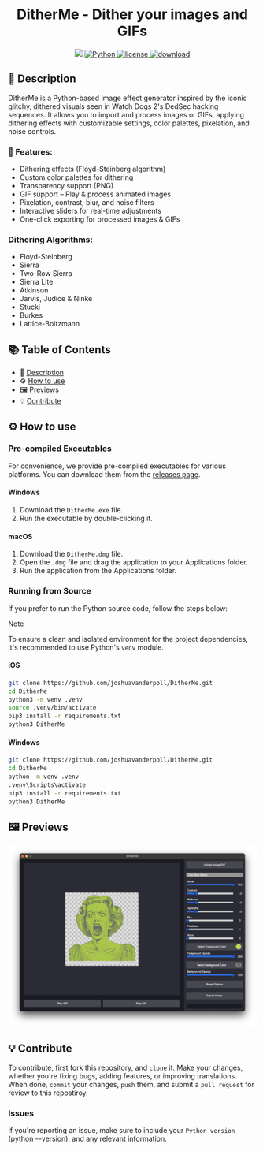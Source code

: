 <h1 align="center">DitherMe - Dither your images and GIFs</h1>

<p align="center">
    <img src="https://api.visitorbadge.io/api/visitors?path=https%3A%2F%2Fgithub.com%2Fjoshuavanderpoll%2FDitherMe&label=Views&countColor=%2337d67a" />
    <a href="https://www.python.org/">
      <img src="https://img.shields.io/badge/python-3670A0?style=for-the-badge&logo=python&logoColor=ffdd54" alt="Python">
    </a>
      <a href="https://github.com/joshuavanderpoll/DitherMe/blob/main/LICENSE">
        <img src="https://img.shields.io/badge/license-009dff?style=for-the-badge" alt="license" />
    </a>
    <a href="https://github.com/joshuavanderpoll/DitherMe/releases">
        <img src="https://img.shields.io/badge/Download-32cd32?style=for-the-badge" alt="download" />
    </a>
</p>

## 📜 Description 
DitherMe is a Python-based image effect generator inspired by the iconic glitchy, dithered visuals seen in Watch Dogs 2's DedSec hacking sequences. It allows you to import and process images or GIFs, applying dithering effects with customizable settings, color palettes, pixelation, and noise controls.

### 🎨 Features:
- Dithering effects (Floyd-Steinberg algorithm)
- Custom color palettes for dithering
- Transparency support (PNG)
- GIF support – Play & process animated images
- Pixelation, contrast, blur, and noise filters
- Interactive sliders for real-time adjustments
- One-click exporting for processed images & GIFs

### Dithering Algorithms:
- Floyd-Steinberg
- Sierra
- Two-Row Sierra
- Sierra Lite
- Atkinson
- Jarvis, Judice & Ninke
- Stucki
- Burkes
- Lattice-Boltzmann

## 📚 Table of Contents
- 📜 [Description](#-description)
- ⚙️ [How to use](#️-how-to-use)
- 🖼 [Previews](#-previews)
- 💡 [Contribute](#-contribute)

## ⚙️ How to use

### Pre-compiled Executables
For convenience, we provide pre-compiled executables for various platforms. You can download them from the [releases page](https://github.com/joshuavanderpoll/DitherMe/releases).

#### Windows
1. Download the `DitherMe.exe` file.
2. Run the executable by double-clicking it.

#### macOS
1. Download the `DitherMe.dmg` file.
2. Open the `.dmg` file and drag the application to your Applications folder.
3. Run the application from the Applications folder.

### Running from Source
If you prefer to run the Python source code, follow the steps below:

> [!NOTE]
> To ensure a clean and isolated environment for the project dependencies, it's recommended to use Python's `venv` module.

#### iOS
```bash
git clone https://github.com/joshuavanderpoll/DitherMe.git
cd DitherMe
python3 -m venv .venv
source .venv/bin/activate
pip3 install -r requirements.txt
python3 DitherMe
```

#### Windows
```bash
git clone https://github.com/joshuavanderpoll/DitherMe.git
cd DitherMe
python -m venv .venv 
.venv\Scripts\activate
pip3 install -r requirements.txt
python3 DitherMe
```

## 🖼 Previews
<p align="center">
    <img src="assets/github/preview.png" alt="Preview">
</p>

## 💡 Contribute
To contribute, first fork this repository, and `clone` it. Make your changes, whether you're fixing bugs, adding features, or improving translations. When done, `commit` your changes, `push` them, and submit a `pull request` for review to this repostiroy.

### Issues
If you're reporting an issue, make sure to include your `Python version` (python --version), and any relevant information.